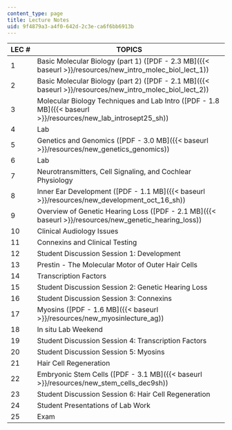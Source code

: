 ```yaml
---
content_type: page
title: Lecture Notes
uid: 9f4879a3-a4f0-642d-2c3e-ca6f6bb6913b
---
```


| LEC # | TOPICS |
| --- | --- |
| 1 | Basic Molecular Biology (part 1) ([PDF - 2.3 MB]({{< baseurl >}}/resources/new_intro_molec_biol_lect_1)) |
| 2 | Basic Molecular Biology (part 2) ([PDF - 2.1 MB]({{< baseurl >}}/resources/new_intro_molec_biol_lect_2)) |
| 3 | Molecular Biology Techniques and Lab Intro ([PDF - 1.8 MB]({{< baseurl >}}/resources/new_lab_introsept25_sh)) |
| 4 | Lab |
| 5 | Genetics and Genomics ([PDF - 3.0 MB]({{< baseurl >}}/resources/new_genetics_genomics)) |
| 6 | Lab |
| 7 | Neurotransmitters, Cell Signaling, and Cochlear Physiology |
| 8 | Inner Ear Development ([PDF - 1.1 MB]({{< baseurl >}}/resources/new_development_oct_16_sh)) |
| 9 | Overview of Genetic Hearing Loss ([PDF - 2.1 MB]({{< baseurl >}}/resources/new_genetic_hearing_loss)) |
| 10 | Clinical Audiology Issues |
| 11 | Connexins and Clinical Testing |
| 12 | Student Discussion Session 1: Development |
| 13 | Prestin - The Molecular Motor of Outer Hair Cells |
| 14 | Transcription Factors |
| 15 | Student Discussion Session 2: Genetic Hearing Loss |
| 16 | Student Discussion Session 3: Connexins |
| 17 | Myosins ([PDF - 1.6 MB]({{< baseurl >}}/resources/new_myosinlecture_ag)) |
| 18 | In situ Lab Weekend |
| 19 | Student Discussion Session 4: Transcription Factors |
| 20 | Student Discussion Session 5: Myosins |
| 21 | Hair Cell Regeneration |
| 22 | Embryonic Stem Cells ([PDF - 3.1 MB]({{< baseurl >}}/resources/new_stem_cells_dec9sh)) |
| 23 | Student Discussion Session 6: Hair Cell Regeneration |
| 24 | Student Presentations of Lab Work |
| 25 | Exam